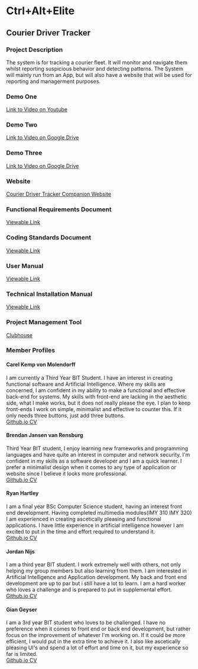 # Ctrl+Alt+Elite
## Courier Driver Tracker
### Project Description
The system is for tracking a courier fleet. It will monitor and navigate them whilst reporting suspicious behavior and detecting patterns. The System will mainly run from an App, but will also have a website that will be used for reporting and managerment purposes. 
### Demo One
[Link to Video on Youtube](https://youtu.be/3eAq-aJkn40)
### Demo Two
[Link to Video on Google Drive](https://drive.google.com/file/d/16d59JDQPIuUwE9LoyA8EPGkKK0BDIXZN/view?usp=sharing)
### Demo Three
[Link to Video on Google Drive](https://drive.google.com/file/d/1FufgG6jVMLL6ApeuONJL1N-ek0IS_gdj/view?usp=sharing)
### Website
[Courier Driver Tracker Companion Website](https://drivertracker-web.herokuapp.com/)
### Functional Requirements Document
[Viewable Link](https://www.overleaf.com/read/scbvxcvmwpzd)
### Coding Standards Document
[Viewable Link](https://www.overleaf.com/read/sxyjnxkhdmvf)
### User Manual
[Viewable Link](https://www.overleaf.com/read/sxyjnxkhdmvf)
### Technical Installation Manual
[Viewable Link](https://www.overleaf.com/read/gfnsdvdzwdgk)
### Project Management Tool
[Clubhouse](https://app.clubhouse.io/ctraltelite/stories/space/24/everything)
### Member Profiles
#### Carel Kemp von Molendorff
I am currently a Third Year BIT Student. I have an interest in creating functional software and
Artificial Intelligence. Where my skills are concerned, I am confident in my ability to make a functional and effective back-end for systems. My skills with front-end are lacking in the aesthetic side, what I make works, but it does not really please the eye. I plan to keep front-ends I work on simple, minimalist and effective to counter this. If it only needs three buttons, just add three buttons.  
[Github.io CV](https://carelkemp.github.io/)
#### Brendan Jansen van Rensburg
Third Year BIT student, I enjoy learning new frameworks and programming languages and have
quite an interest in computer and network security. I'm confident in my skills as a software developer and I am a quick learner. I prefer a minimalist design when it comes to any type of application or website since I believe it looks more professional.  
[Github.io CV](https://brendanjvr.github.io/)
#### Ryan Hartley
I am a final year BSc Computer Science student, having an interest front end development. Having
completed multimedia modules(IMY 310 IMY 320) I am experienced in creating ascetically pleasing and
functional applications. I have little experience in artificial intelligence however I am excited to put in the time and effort required to understand it.  
[Github.io CV](https://ryanh08.github.io/)
#### Jordan Nijs
I am a third year BIT student. I work extremely well with others, not only helping my group
members but also learning from them. I am interested in Artificial Intelligence and Application development. My back and front end development are up to par but i still have a lot to learn. I am a hard worker who loves a challenge and is prepared to put in supplemental effort.  
[Github.io CV](https://JordanNijs.github.io/)
#### Gian Geyser
I am a 3rd year BIT student who loves to be challenged. I have no preference when it comes to front
end or back end development, but rather focus on the improvement of whatever I'm working on. If it could be
more efficient, I would put in the extra time to achieve it. I also like ascetically pleasing UI's and spend a lot of effort and time on it, but my experience so far is limited.  
[Github.io CV](https://giangeyser.github.io/)
